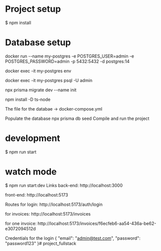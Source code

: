 # Project setup

$ npm install

# Database setup

docker run --name my-postgres -e POSTGRES_USER=admin -e POSTGRES_PASSWORD=admin -p 5432:5432 -d postgres:14

docker exec -it my-postgres env

docker exec -it my-postgres psql -U admin

npx prisma migrate dev --name init

npm install -D ts-node

The file for the databae -> docker-compose.yml

Populate the database
npx prisma db seed
Compile and run the project
# development
$ npm run start

# watch mode
$ npm run start:dev
Links
back-end: http://localhost:3000

front-end: http://localhost:5173

Routes
for login: http://localhost:5173/auth/login

for invoices: http://localhost:5173/invoices

for one invoice: http://localhost:5173/invoices/f6ecfeb6-aa54-436a-be62-e3072094512d

Credentials for the login
{ "email": "admin@test.com", "password": "password123" }# project_fullstack
